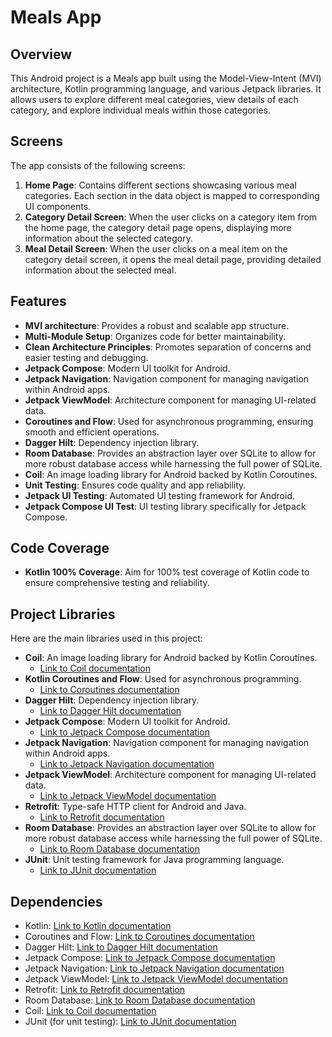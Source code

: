 # Meals App

## Overview
This Android project is a Meals app built using the Model-View-Intent (MVI) architecture, Kotlin programming language, and various Jetpack libraries. It allows users to explore different meal categories, view details of each category, and explore individual meals within those categories.

## Screens
The app consists of the following screens:

1. **Home Page**: Contains different sections showcasing various meal categories. Each section in the data object is mapped to corresponding UI components.
2. **Category Detail Screen**: When the user clicks on a category item from the home page, the category detail page opens, displaying more information about the selected category.
3. **Meal Detail Screen**: When the user clicks on a meal item on the category detail screen, it opens the meal detail page, providing detailed information about the selected meal.

## Features
- **MVI architecture**: Provides a robust and scalable app structure.
- **Multi-Module Setup**: Organizes code for better maintainability.
- **Clean Architecture Principles**: Promotes separation of concerns and easier testing and debugging.
- **Jetpack Compose**: Modern UI toolkit for Android.
- **Jetpack Navigation**: Navigation component for managing navigation within Android apps.
- **Jetpack ViewModel**: Architecture component for managing UI-related data.
- **Coroutines and Flow**: Used for asynchronous programming, ensuring smooth and efficient operations.
- **Dagger Hilt**: Dependency injection library.
- **Room Database**: Provides an abstraction layer over SQLite to allow for more robust database access while harnessing the full power of SQLite.
- **Coil**: An image loading library for Android backed by Kotlin Coroutines.
- **Unit Testing**: Ensures code quality and app reliability.
- **Jetpack UI Testing**: Automated UI testing framework for Android.
- **Jetpack Compose UI Test**: UI testing library specifically for Jetpack Compose.

## Code Coverage
- **Kotlin 100% Coverage**: Aim for 100% test coverage of Kotlin code to ensure comprehensive testing and reliability.

## Project Libraries
Here are the main libraries used in this project:

- **Coil**: An image loading library for Android backed by Kotlin Coroutines.
  - [Link to Coil documentation](https://coil-kt.github.io/coil/)
- **Kotlin Coroutines and Flow**: Used for asynchronous programming.
  - [Link to Coroutines documentation](https://kotlinlang.org/docs/reference/coroutines-overview.html)
- **Dagger Hilt**: Dependency injection library.
  - [Link to Dagger Hilt documentation](https://developer.android.com/training/dependency-injection/hilt-android)
- **Jetpack Compose**: Modern UI toolkit for Android.
  - [Link to Jetpack Compose documentation](https://developer.android.com/jetpack/compose)
- **Jetpack Navigation**: Navigation component for managing navigation within Android apps.
  - [Link to Jetpack Navigation documentation](https://developer.android.com/guide/navigation)
- **Jetpack ViewModel**: Architecture component for managing UI-related data.
  - [Link to Jetpack ViewModel documentation](https://developer.android.com/topic/libraries/architecture/viewmodel)
- **Retrofit**: Type-safe HTTP client for Android and Java.
  - [Link to Retrofit documentation](https://square.github.io/retrofit/)
- **Room Database**: Provides an abstraction layer over SQLite to allow for more robust database access while harnessing the full power of SQLite.
  - [Link to Room Database documentation](https://developer.android.com/training/data-storage/room)
- **JUnit**: Unit testing framework for Java programming language.
  - [Link to JUnit documentation](https://junit.org/junit4/)

## Dependencies
- Kotlin: [Link to Kotlin documentation](https://kotlinlang.org/)
- Coroutines and Flow: [Link to Coroutines documentation](https://kotlinlang.org/docs/reference/coroutines-overview.html)
- Dagger Hilt: [Link to Dagger Hilt documentation](https://developer.android.com/training/dependency-injection/hilt-android)
- Jetpack Compose: [Link to Jetpack Compose documentation](https://developer.android.com/jetpack/compose)
- Jetpack Navigation: [Link to Jetpack Navigation documentation](https://developer.android.com/guide/navigation)
- Jetpack ViewModel: [Link to Jetpack ViewModel documentation](https://developer.android.com/topic/libraries/architecture/viewmodel)
- Retrofit: [Link to Retrofit documentation](https://square.github.io/retrofit/)
- Room Database: [Link to Room Database documentation](https://developer.android.com/training/data-storage/room)
- Coil: [Link to Coil documentation](https://coil-kt.github.io/coil/)
- JUnit (for unit testing): [Link to JUnit documentation](https://junit.org/junit4/)
